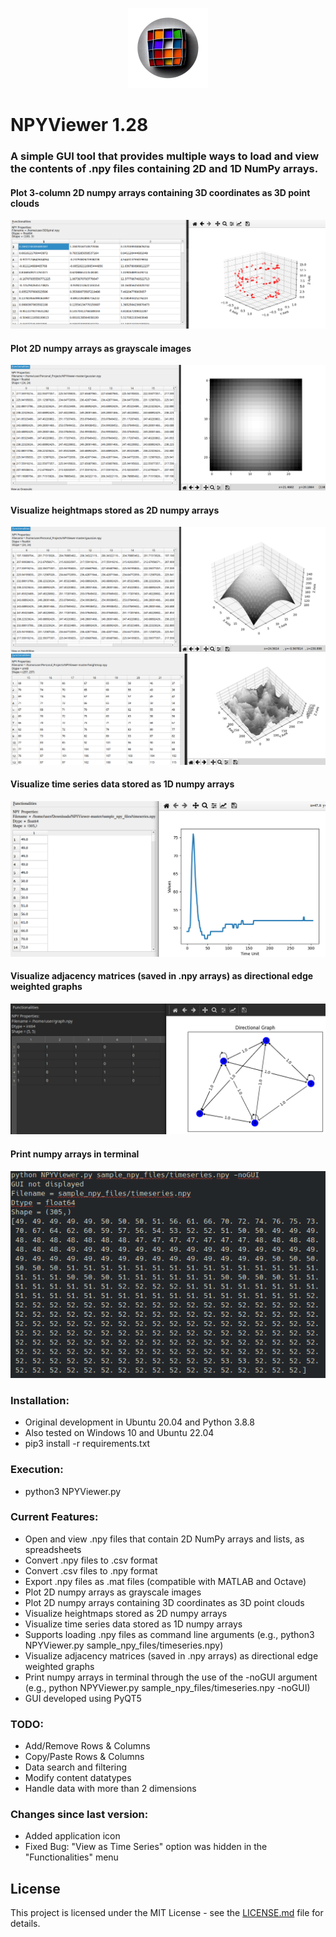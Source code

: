 
<p align="center">
  <img src="npyviewer_128x128.png" alt="screenshot">
</p>

# NPYViewer 1.28
###  A simple GUI tool that provides multiple ways to load and view the contents of .npy files containing 2D and 1D NumPy arrays.

#### Plot 3-column 2D numpy arrays containing 3D coordinates as 3D point clouds
![screenshot](screenshots/ScreenShot1.png)
#### Plot 2D numpy arrays as grayscale images
![screenshot](screenshots/ScreenShot2.png)
#### Visualize heightmaps stored as 2D numpy arrays
![screenshot](screenshots/ScreenShot3.png) 
![screenshot](screenshots/ScreenShot4.png)
#### Visualize time series data stored as 1D numpy arrays
![screenshot](screenshots/ScreenShot5.png)
#### Visualize adjacency matrices (saved in .npy arrays) as directional edge weighted graphs
![screenshot](screenshots/ScreenShot7.png)
#### Print numpy arrays in terminal
![screenshot](screenshots/ScreenShot6.png)


### Installation:
* Original development in Ubuntu 20.04 and Python 3.8.8
* Also tested on Windows 10 and Ubuntu 22.04
* pip3 install -r requirements.txt


### Execution:
* python3 NPYViewer.py


### Current Features:
* Open and view .npy files that contain 2D NumPy arrays and lists, as spreadsheets
* Convert .npy files to .csv format
* Convert .csv files to .npy format
* Export .npy files as .mat files (compatible with MATLAB and Octave)
* Plot 2D numpy arrays as grayscale images
* Plot 2D numpy arrays containing 3D coordinates as 3D point clouds
* Visualize heightmaps stored as 2D numpy arrays
* Visualize time series data stored as 1D numpy arrays
* Supports loading .npy files as command line arguments (e.g., python3 NPYViewer.py sample_npy_files/timeseries.npy)
* Visualize adjacency matrices (saved in .npy arrays) as directional edge weighted graphs
* Print numpy arrays in terminal through the use of the -noGUI argument (e.g., python NPYViewer.py sample_npy_files/timeseries.npy -noGUI)
* GUI developed using PyQT5


### TODO:
* Add/Remove Rows & Columns
* Copy/Paste Rows & Columns
* Data search and filtering
* Modify content datatypes 
* Handle data with more than 2 dimensions



### Changes since last version:
* Added application icon
* Fixed Bug: "View as Time Series" option was hidden in the "Functionalities" menu

## License

This project is licensed under the MIT License - see the [LICENSE.md](LICENSE.md) file for details.

